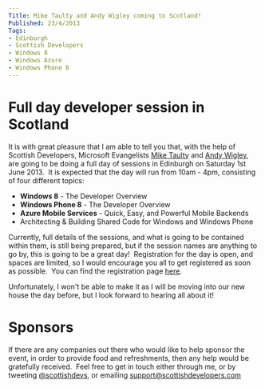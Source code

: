 ```yaml
---
Title: Mike Taulty and Andy Wigley coming to Scotland!
Published: 23/4/2013
Tags:
- Edinburgh
- Scottish Developers
- Windows 8
- Windows Azure
- Windows Phone 8
---
```


# Full day developer session in Scotland

It is with great pleasure that I am able to tell you that, with the help of Scottish Developers, Microsoft Evangelists [Mike Taulty](http://mtaulty.com/communityserver/blogs/mike_taultys_blog/default.aspx) and [Andy Wigley](http://andywigley.com/), are going to be doing a full day of sessions in Edinburgh on Saturday 1st June 2013.  It is expected that the day will run from 10am - 4pm, consisting of four different topics:

- **Windows 8** - The Developer Overview
- **Windows Phone 8** - The Developer Overview
- **Azure Mobile Services** - Quick, Easy, and Powerful Mobile Backends
- Architecting & Building Shared Code for Windows and Windows Phone

Currently, full details of the sessions, and what is going to be contained within them, is still being prepared, but if the session names are anything to go by, this is going to be a great day!  Registration for the day is open, and spaces are limited, so I would encourage you all to get registered as soon as possible.  You can find the registration page [here](http://mikeandandy2013-eorg.eventbrite.com/).

Unfortunately, I won't be able to make it as I will be moving into our new house the day before, but I look forward to hearing all about it!

# Sponsors

If there are any companies out there who would like to help sponsor the event, in order to provide food and refreshments, then any help would be gratefully received.  Feel free to get in touch either through me, or by tweeting [@scottishdevs](https://twitter.com/scottishdevs), or emailing [support@scottishdevelopers.com](mailto://support@scottishdevelopers.com)
